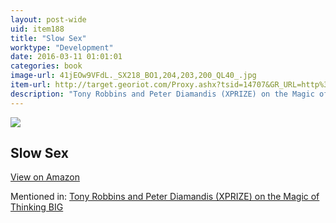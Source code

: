 ```yaml
---
layout: post-wide
uid: item188
title: "Slow Sex"
worktype: "Development"
date: 2016-03-11 01:01:01
categories: book
image-url: 41jEOw9VFdL._SX218_BO1,204,203,200_QL40_.jpg
item-url: http://target.georiot.com/Proxy.ashx?tsid=14707&GR_URL=http%3A%2F%2Fwww.amazon.com%2FSlow-Sex-Female-Orgasm-Paperback%2Fdp%2FB00FKY8LSO%2F
description: "Tony Robbins and Peter Diamandis (XPRIZE) on the Magic of Thinking BIG"
---
```

<a href="http://target.georiot.com/Proxy.ashx?tsid=14707&GR_URL=http%3A%2F%2Fwww.amazon.com%2FSlow-Sex-Female-Orgasm-Paperback%2Fdp%2FB00FKY8LSO%2F" target="blank"><img src="../../../../img/thumbs/41jEOw9VFdL._SX218_BO1,204,203,200_QL40_.jpg" class="prod-img"></a>
<h2>Slow Sex</h2>
<p><a class="btn btn-primary" href="http://target.georiot.com/Proxy.ashx?tsid=14707&GR_URL=http%3A%2F%2Fwww.amazon.com%2FSlow-Sex-Female-Orgasm-Paperback%2Fdp%2FB00FKY8LSO%2F" target="blank">View on Amazon</a><p>
<p>Mentioned in: <a href="http://fourhourworkweek.com/2014/10/07/global-learning-xprize/" target="blank">Tony Robbins and Peter Diamandis (XPRIZE) on the Magic of Thinking BIG</a></p>
